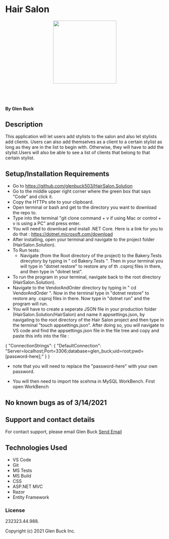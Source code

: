 # Hair Salon

<div align="center">
<img src="https://github.com/glenbuck503.png" width="200px" height="auto" >
</div>
<br>
<br>
<br>

#### 

#### By Glen Buck

## Description
This application will let users add stylists to the salon and also let stylists add clients. Users can also add themselves as a client to a certain stylist as long as they are in the list to begin with. Otherwise, they will have to add the stylist.Users will also be able to see a list of clients that belong to that certain stylist.

## Setup/Installation Requirements

- Go to https://github.com/glenbuck503/HairSalon.Solution
- Go to the middle upper right corner where the green box that says "Code" and click it.
- Copy the HTTPs site to your clipboard.
- Open terminal or bash and get to the directory you want to download the repo to.
- Type into the terminal "git clone command + v if using Mac or control + v is using a PC" and press enter.
- You will need to download and install .NET Core. Here is a link for you to do that : https://dotnet.microsoft.com/download
- After installing, open your terminal and navigate to the project folder (HairSalon.Solution).
- To Run tests:
  - Navigate (from the Root directory of the project) to the Bakery.Tests direcytory by typing in " cd Bakery.Tests ". Then in your terminal you will type in "dotnet restore" to restore any of th .csproj files in there, and then type in "dotnet test".
- To run the program in your terminal, navigate back to the root directory (HairSalon.Solution).
- Navigate to the VendorAndOrder directory by typing in " cd VendorAndOrder ". Now in the terminal type in "dotnet restore" to restore any .csproj files in there. Now type in "dotnet run" and the program will run.
- You will have to create a seperate JSON file in your production folder (HairSalon.Solution/HairSalon) and name it appsettings.json, by navigating to the root directory of the Hair Salon project and then type in the terminal "touch appsettings.json". After doing so, you will navigate to VS code and find the appsettings.json file in the file tree and copy and paste this info into the file :

{
  "ConnectionStrings": {
      "DefaultConnection": "Server=localhost;Port=3306;database=glen_buck;uid=root;pwd=[password-here];"
  }
}

* note that you will need to replace the "password-here" with your own password.

- You will then need to import hte scehma in MySQL WorkBench. First open WorkBench


## No known bugs as of 3/14/2021

## Support and contact details

For contact support, please email Glen Buck <a href = "mailto: glenbuck@gamil.com">Send Email</a>

## Technologies Used

- VS Code
- Git
- MS Tests
- MS Build
- CSS
- ASP.NET MVC
- Razor
- Entity Framework


### License

232323.44.988.

Copyright (c) 2021 Glen Buck Inc.
